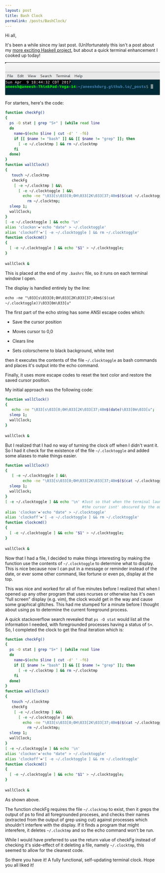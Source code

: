 ```yaml
---
layout: post
title: Bash Clock
permalink: /posts/BashClock/ 
---
```


Hi all,

It's been a while since my last post. (Un)fortunately this isn't a post about my [more exciting Haskell project](http://www.browserhaskell.tk/editor), but about a quick terminal enhancement I cooked up today! 

![clock](https://raw.githubusercontent.com/aneeshdurg/aneeshdurg.github.io/master/images/2017-4-9-Bash-Clock/clock.png)

For starters, here's the code:

```bash
function checkFg()
{
  ps -O stat | grep "S+" | (while read line
  do
    name=$(echo $line | cut -d' ' -f6)
    if [[ $name != "bash" ]] && [[ $name != "grep" ]]; then
      [ -e ~/.clocktmp ] && rm ~/.clocktmp 
    fi
  done)
}
function wallClock()
{
   touch ~/.clocktmp
   checkFg
    [ -e ~/.clocktmp ] &&\
      [ -e ~/.clocktoggle ] &&\
        echo -ne "\033[s\033[0;0H\033[2K\033[37;40m$($(cat ~/.clocktoggle))\033[0m\033[u" &&\
          rm ~/.clocktmp;
  sleep 1;
  wallClock;
}
[ -e ~/.clocktoggle ] && echo '\n'
alias 'clockon'='echo "date" > ~/.clocktoggle'
alias 'clockoff'='[ -e ~/.clocktoggle ] && rm ~/.clocktoggle'
function clockcmd()
{ 
  [ -e ~/.clocktoggle ] && echo "$1" > ~/.clocktoggle;
}

wallClock &
```

This is placed at the end of my `.bashrc` file, so it runs on each terminal window I open. 

The display is handled entirely by the line:

`echo -ne "\033[s\033[0;0H\033[2K\033[37;40m$($(cat ~/.clocktoggle))\033[0m\033[u"`

The first part of the echo string has some ANSI escape codes which:

- Save the cursor position

- Moves cursor to 0,0

- Clears line

- Sets colorscheme to black background, white text

then it executes the contents of the file `~/.clocktoggle` as bash commands and places it's output into the echo command. 

Finally, it uses more escape codes to reset the text color and restore the saved cursor position.

My initial approach was the following code:

```bash
function wallClock()
{
   echo -ne "\033[s\033[0;0H\033[2K\033[37;40m$(date)\033[0m\033[u";
  sleep 1;
  wallClock;
}

wallClock &
```


But I realized that I had no way of turning the clock off when I didn't want it. So I had it check for the existence of the file `~/.clocktoggle` and added some aliases to make things easier. 

```bash
function wallClock()
{
   [ -e ~/.clocktoggle ] &&\
        echo -ne "\033[s\033[0;0H\033[2K\033[37;40m$($(cat ~/.clocktoggle))\033[0m\033[u";
  sleep 1;
  wallClock;
}
[ -e ~/.clocktoggle ] && echo '\n' #Just so that when the terminal launches 
                                   #the cursor isnt' obscured by the output
alias 'clockon'='echo "date" > ~/.clocktoggle'
alias 'clockoff'='[ -e ~/.clocktoggle ] && rm ~/.clocktoggle'
function clockcmd()
{ 
  [ -e ~/.clocktoggle ] && echo "$1" > ~/.clocktoggle;
}

wallClock &
```

Now that I had a file, I decided to make things interesting by making the function use the contents of `~/.clocktoggle` to determine what to display. This is nice because now I can put in a message or reminder instead of the date, or ever some other command, like fortune or even ps, display at the top. 

This was nice and worked for all of five minutes before I realized that when I opened up any other program that uses ncurses or otherwise has it's own "full screen" display (e.g. vim), the clock would get in the way and cause some graphical glitches. This had me stumped for a minute before I thought about using ps to determine the current foreground process. 

A quick stackoverflow search revealed that `ps -O stat` would list all the information I needed, with foregrounded processes having a status of `S+`. So, I completed the clock to get the final iteration which is:

```bash
function checkFg()
{
  ps -O stat | grep "S+" | (while read line
  do
    name=$(echo $line | cut -d' ' -f6)
    if [[ $name != "bash" ]] && [[ $name != "grep" ]]; then
      [ -e ~/.clocktmp ] && rm ~/.clocktmp 
    fi
  done)
}
function wallClock()
{
   touch ~/.clocktmp
   checkFg
    [ -e ~/.clocktmp ] &&\
      [ -e ~/.clocktoggle ] &&\
        echo -ne "\033[s\033[0;0H\033[2K\033[37;40m$($(cat ~/.clocktoggle))\033[0m\033[u" &&\
          rm ~/.clocktmp;
  sleep 1;
  wallClock;
}
[ -e ~/.clocktoggle ] && echo '\n'
alias 'clockon'='echo "date" > ~/.clocktoggle'
alias 'clockoff'='[ -e ~/.clocktoggle ] && rm ~/.clocktoggle'
function clockcmd()
{ 
  [ -e ~/.clocktoggle ] && echo "$1" > ~/.clocktoggle;
}

wallClock &  
```

As shown above.

The function checkFg requires the file `~/.clocktmp` to exist, then it greps the output of ps to find all foregrounded proceses, and checks their names (extracted from the output of grep using cut) against processes which shouldn't interfere with the display. If it finds a program that might interefere, it deletes `~/.clocktmp` and so the echo command won't be run. 

While I would have preferred to use the return value of checkFg instead of checking it's side-effect of it deleting a file, namely `~/.clocktmp`,  this seemed to allow for the cleanest code. 

So there you have it! A fully functional, self-updating terminal clock. Hope you all liked it!